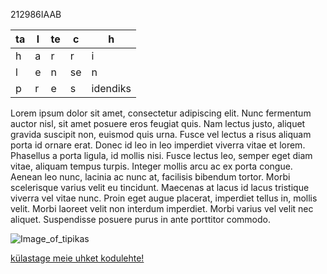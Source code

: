 212986IAAB


| ta | l | te | c  | h        |
|----|---|----|----|----------|
| h  | a | r  | r  | i        |
| l  | e | n  | se | n        |
| p  | r | e  | s  | idendiks |

Lorem ipsum dolor sit amet, consectetur adipiscing elit. Nunc fermentum auctor nisl, sit amet posuere eros feugiat quis. Nam lectus justo, aliquet gravida suscipit non, euismod quis urna. Fusce vel lectus a risus aliquam porta id ornare erat. Donec id leo in leo imperdiet viverra vitae et lorem. Phasellus a porta ligula, id mollis nisi. Fusce lectus leo, semper eget diam vitae, aliquam tempus turpis. Integer mollis arcu ac ex porta congue. Aenean leo nunc, lacinia ac nunc at, facilisis bibendum tortor. Morbi scelerisque varius velit eu tincidunt. Maecenas at lacus id lacus tristique viverra vel vitae nunc. Proin eget augue placerat, imperdiet tellus in, mollis velit. Morbi laoreet velit non interdum imperdiet. Morbi varius vel velit nec aliquet. Suspendisse posuere purus in ante porttitor commodo. 

![Image_of_tipikas](https://encrypted-tbn0.gstatic.com/images?q=tbn:ANd9GcRqiNDUpMRDCtQ1MjKE1NtKpdWLpDe5e4T8o9QsSPnPB30bk9hEKKKyrNYw64hI3SHtQmw&usqp=CAU)

[külastage meie uhket kodulehte!](https://taltech.ee/)
